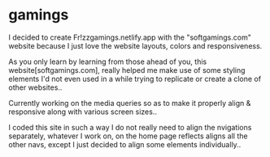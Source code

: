 # gamings
I decided to create Fr!zzgamings.netlify.app with the "softgamings.com" website because I just love the website layouts, colors and responsiveness.

As you only learn by learning from those ahead of you, this website[softgamings.com], really helped me make use of some styling elements I'd not even used in a while trying to replicate or create a clone of other websites..


Currently working on the media queries so as to make it properly align & responsive along with various screen sizes..

I coded this site in such a way I do not really need to align the nvigations separately, whatever I work on, on the home page reflects aligns all the other navs, except I just decided to align some elements individually..